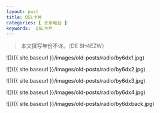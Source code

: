 ```yaml
---
layout: post
title: QSL卡片
categories: [ 业余电台 ]
keywords:  QSL卡片
---
```


> 本文撰写年份不详。（DE BH4EZW）

![]({{ site.baseurl }}/images/old-posts/radio/by6dx1.jpg)

![]({{ site.baseurl }}/images/old-posts/radio/by6dx2.jpg)

![]({{ site.baseurl }}/images/old-posts/radio/by6dx3.jpg)

![]({{ site.baseurl }}/images/old-posts/radio/by6dx4.jpg)

![]({{ site.baseurl }}/images/old-posts/radio/by6dxback.jpg)